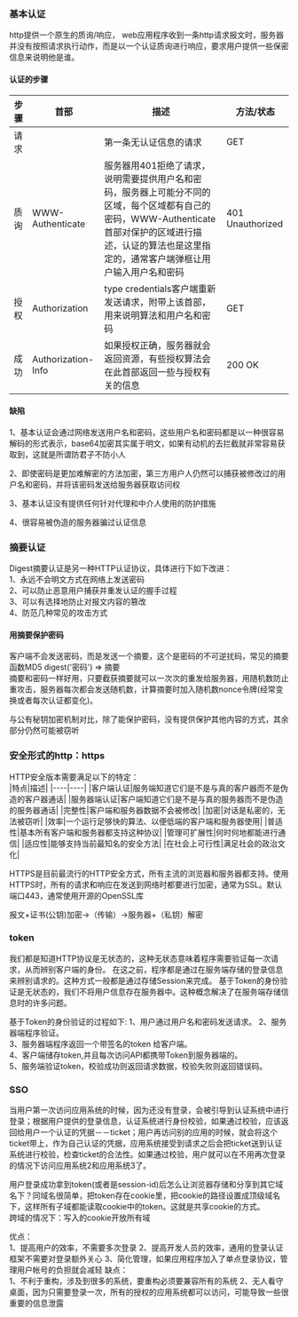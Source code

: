 ### 基本认证
  
http提供一个原生的质询/响应， web应用程序收到一条http请求报文时，服务器并没有按照请求执行动作，而是以一个认证质询进行响应，要求用户提供一些保密信息来说明他是谁。

#### 认证的步骤

|步骤|首部|描述|方法/状态|
|----|----|----|----|
|请求||第一条无认证信息的请求|GET|
|质询|WWW-Authenticate|服务器用401拒绝了请求，说明需要提供用户名和密码，服务器上可能分不同的区域，每个区域都有自己的密码，WWW-Authenticate首部对保护的区域进行描述，认证的算法也是这里指定的，通常客户端弹框让用户输入用户名和密码|401 Unauthorized|
|授权|Authorization|type credentials客户端重新发送请求，附带上该首部，用来说明算法和用户名和密码|GET|
|成功|Authorization-Info|如果授权正确，服务器就会返回资源，有些授权算法会在此首部返回一些与授权有关的信息|200 OK|

#### 缺陷
  
1、基本认证会通过网络发送用户名和密码，这些用户名和密码都是以一种很容易解码的形式表示，base64加密其实属于明文，如果有动机的去拦截就非常容易获取到，这就是所谓防君子不防小人

2、即使密码是更加难解密的方法加密，第三方用户人仍然可以捕获被修改过的用户名和密码，并将该密码发送给服务器获取访问权  

3、基本认证没有提供任何针对代理和中介人使用的防护措施  
  
4、很容易被伪造的服务器骗过认证信息

### 摘要认证

Digest摘要认证是另一种HTTP认证协议，具体进行下如下改进：  
1、永远不会明文方式在网络上发送密码  
2、可以防止恶意用户捕获并重发认证的握手过程  
3、可以有选择地防止对报文内容的篡改  
4、防范几种常见的攻击方式  

#### 用摘要保护密码

客户端不会发送密码，而是发送一个摘要，这个是密码的不可逆扰码，常见的摘要函数MD5
digest('密码') => 摘要  
摘要和密码一样好用，只要截获摘要就可以一次次的重发给服务器，用随机数防止重攻击，服务器每次都会发送随机数，计算摘要时加入随机数nonce令牌(经常变换或者每次认证都变化)。

与公有秘钥加密机制对比，除了能保护密码，没有提供保护其他内容的方式，其余部分仍然可能被窃听


### 安全形式的http：https
HTTP安全版本需要满足以下的特定：  
|特点|描述|
|----|----|
|客户端认证|服务端知道它们是不是与真的客户器而不是伪造的客户器通话|
|服务器端认证|客户端知道它们是不是与真的服务器而不是伪造的服务器通话|
|完整性|客户端和服务器数据不会被修改|
|加密|对话是私密的，无法被窃听|
|效率|一个运行足够快的算法、以便低端的客户端和服务器使用|
|普适性|基本所有客户端和服务器都支持这种协议|
|管理可扩展性|何时何地都能进行通信|
|适应性|能够支持当前最知名的安全方法|
|在社会上可行性|满足社会的政治文化|  
  
HTTPS是目前最流行的HTTP安全方式，所有主流的浏览器和服务器都支持。使用HTTPS时，所有的请求和响应在发送到网络时都要进行加密，通常为SSL。默认端口443，通常使用开源的OpenSSL库

报文+证书(公钥)加密->（传输）->服务器+（私钥）解密


### token  

我们都是知道HTTP协议是无状态的，这种无状态意味着程序需要验证每一次请求，从而辨别客户端的身份。
在这之前，程序都是通过在服务端存储的登录信息来辨别请求的。这种方式一般都是通过存储Session来完成。
基于Token的身份验证是无状态的，我们不将用户信息存在服务器中。这种概念解决了在服务端存储信息时的许多问题。
  
基于Token的身份验证的过程如下:
1、用户通过用户名和密码发送请求。
2、服务器端程序验证。  
3、服务器端程序返回一个带签名的token 给客户端。  
4、客户端储存token,并且每次访问API都携带Token到服务器端的。  
5、服务端验证token，校验成功则返回请求数据，校验失败则返回错误码。  

### SSO
当用户第一次访问应用系统的时候，因为还没有登录，会被引导到认证系统中进行登录；根据用户提供的登录信息，认证系统进行身份校验，如果通过校验，应该返回给用户一个认证的凭据－－ticket；用户再访问别的应用的时候，就会将这个ticket带上，作为自己认证的凭据，应用系统接受到请求之后会把ticket送到认证系统进行校验，检查ticket的合法性。如果通过校验，用户就可以在不用再次登录的情况下访问应用系统2和应用系统3了。  
  
用户登录成功拿到token(或者是session-id)后怎么让浏览器存储和分享到其它域名下？同域名很简单，把token存在cookie里，把cookie的路径设置成顶级域名下，这样所有子域都能读取cookie中的token。这就是共享cookie的方式。  
跨域的情况下：写入的cookie开放所有域
  
优点：  
1、提高用户的效率，不需要多次登录
2、提高开发人员的效率，通用的登录认证框架不需要对登录额外关心
3、简化管理，如果应用程序加入了单点登录协议，管理用户帐号的负担就会减轻
缺点：  
1、不利于重构，涉及到很多的系统，要重构必须要兼容所有的系统
2、无人看守桌面，因为只需要登录一次，所有的授权的应用系统都可以访问，可能导致一些很重要的信息泄露